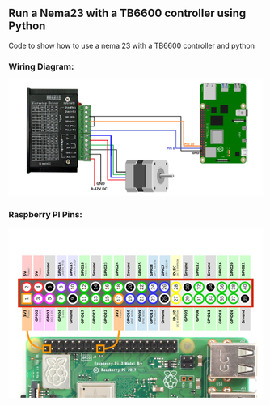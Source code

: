 ## Run a Nema23 with a TB6600 controller using Python
Code to show how to use a nema 23 with a TB6600 controller and python

### Wiring Diagram:
<a href="https://github.com/danielwilczak101/Nema23_TB6600_Python/blob/media/images/stepper_motor_wire_diagram.png">
<img  src="https://github.com/danielwilczak101/Nema23_TB6600_Python/blob/media/images/stepper_motor_wire_diagram.png" width="900px"></a>

### Raspberry PI Pins:
<a href="https://github.com/danielwilczak101/Nema23_TB6600_Python/blob/media/images/Raspberry-Pi-GPIO-Header-with-Photo.png">
<img  src="https://github.com/danielwilczak101/Nema23_TB6600_Python/blob/media/images/Raspberry-Pi-GPIO-Header-with-Photo.png" width="900px"></a>







